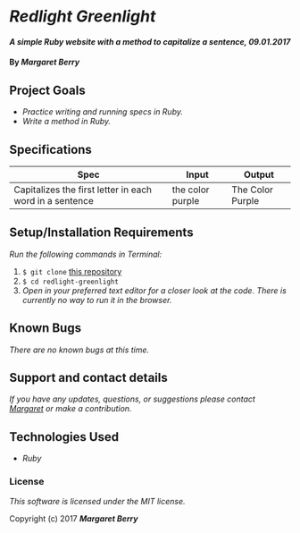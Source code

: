 # _Redlight Greenlight_

#### _A simple Ruby website with a method to capitalize a sentence, 09.01.2017_

#### By _**Margaret Berry**_

## Project Goals
* _Practice writing and running specs in Ruby._
* _Write a method in Ruby._

## Specifications
| Spec              | Input | Output |
|-------------------|-------|--------|
| Capitalizes the first letter in each word in a sentence    | the color purple    | The Color Purple      |

## Setup/Installation Requirements
_Run the following commands in Terminal:_

1. `$ git clone` [this repository](https://github.com/codemargaret/redlight-greenlight.git)
2. `$ cd redlight-greenlight`
3. _Open in your preferred text editor for a closer look at the code. There is currently no way to run it in the browser._

## Known Bugs
_There are no known bugs at this time._

## Support and contact details
_If you have any updates, questions, or suggestions please contact [Margaret] or make a contribution._

[Margaret]: mailto:codeberry1@gmail.com

## Technologies Used
* _Ruby_

### License
*This software is licensed under the MIT license.*

Copyright (c) 2017 **_Margaret Berry_**
